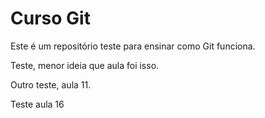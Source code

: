 # Curso Git

Este é um repositório teste para ensinar como Git funciona.

Teste, menor ideia que aula foi isso.

Outro teste, aula 11.

Teste aula 16
